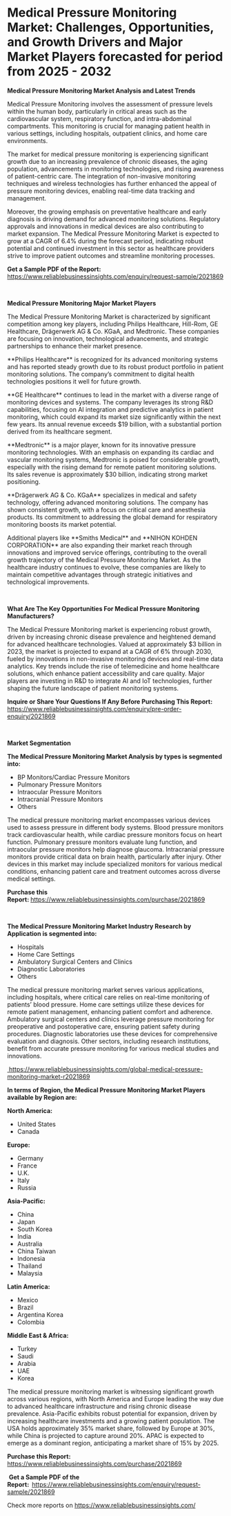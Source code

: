 <p><h1>Medical Pressure Monitoring Market: Challenges, Opportunities, and Growth Drivers and Major Market Players forecasted for period from 2025 - 2032</h1></p><p><strong>Medical Pressure Monitoring Market Analysis and Latest Trends</strong></p>
<p><p>Medical Pressure Monitoring involves the assessment of pressure levels within the human body, particularly in critical areas such as the cardiovascular system, respiratory function, and intra-abdominal compartments. This monitoring is crucial for managing patient health in various settings, including hospitals, outpatient clinics, and home care environments. </p><p>The market for medical pressure monitoring is experiencing significant growth due to an increasing prevalence of chronic diseases, the aging population, advancements in monitoring technologies, and rising awareness of patient-centric care. The integration of non-invasive monitoring techniques and wireless technologies has further enhanced the appeal of pressure monitoring devices, enabling real-time data tracking and management.</p><p>Moreover, the growing emphasis on preventative healthcare and early diagnosis is driving demand for advanced monitoring solutions. Regulatory approvals and innovations in medical devices are also contributing to market expansion. The Medical Pressure Monitoring Market is expected to grow at a CAGR of 6.4% during the forecast period, indicating robust potential and continued investment in this sector as healthcare providers strive to improve patient outcomes and streamline monitoring processes.</p></p>
<p><strong>Get a Sample PDF of the Report:&nbsp;</strong> <a href="https://www.reliablebusinessinsights.com/enquiry/request-sample/2021869?utm_campaign=3100&utm_medium=2&utm_source=Github&utm_content=ia&utm_term=29032025&utm_id=medical-pressure-monitoring">https://www.reliablebusinessinsights.com/enquiry/request-sample/2021869</a></p>
<p>&nbsp;</p>
<p><strong>Medical Pressure Monitoring Major Market Players</strong></p>
<p><p>The Medical Pressure Monitoring Market is characterized by significant competition among key players, including Philips Healthcare, Hill-Rom, GE Healthcare, Drägerwerk AG & Co. KGaA, and Medtronic. These companies are focusing on innovation, technological advancements, and strategic partnerships to enhance their market presence.</p><p>**Philips Healthcare** is recognized for its advanced monitoring systems and has reported steady growth due to its robust product portfolio in patient monitoring solutions. The company’s commitment to digital health technologies positions it well for future growth.</p><p>**GE Healthcare** continues to lead in the market with a diverse range of monitoring devices and systems. The company leverages its strong R&D capabilities, focusing on AI integration and predictive analytics in patient monitoring, which could expand its market size significantly within the next few years. Its annual revenue exceeds $19 billion, with a substantial portion derived from its healthcare segment.</p><p>**Medtronic** is a major player, known for its innovative pressure monitoring technologies. With an emphasis on expanding its cardiac and vascular monitoring systems, Medtronic is poised for considerable growth, especially with the rising demand for remote patient monitoring solutions. Its sales revenue is approximately $30 billion, indicating strong market positioning.</p><p>**Drägerwerk AG & Co. KGaA** specializes in medical and safety technology, offering advanced monitoring solutions. The company has shown consistent growth, with a focus on critical care and anesthesia products. Its commitment to addressing the global demand for respiratory monitoring boosts its market potential.</p><p>Additional players like **Smiths Medical** and **NIHON KOHDEN CORPORATION** are also expanding their market reach through innovations and improved service offerings, contributing to the overall growth trajectory of the Medical Pressure Monitoring Market. As the healthcare industry continues to evolve, these companies are likely to maintain competitive advantages through strategic initiatives and technological improvements.</p></p>
<p>&nbsp;</p>
<p><strong>What Are The Key Opportunities For Medical Pressure Monitoring Manufacturers?</strong></p>
<p><p>The Medical Pressure Monitoring market is experiencing robust growth, driven by increasing chronic disease prevalence and heightened demand for advanced healthcare technologies. Valued at approximately $3 billion in 2023, the market is projected to expand at a CAGR of 6% through 2030, fueled by innovations in non-invasive monitoring devices and real-time data analytics. Key trends include the rise of telemedicine and home healthcare solutions, which enhance patient accessibility and care quality. Major players are investing in R&D to integrate AI and IoT technologies, further shaping the future landscape of patient monitoring systems.</p></p>
<p><strong>Inquire or Share Your Questions If Any Before Purchasing This Report:</strong> <a href="https://www.reliablebusinessinsights.com/enquiry/pre-order-enquiry/2021869?utm_campaign=3100&utm_medium=2&utm_source=Github&utm_content=ia&utm_term=29032025&utm_id=medical-pressure-monitoring">https://www.reliablebusinessinsights.com/enquiry/pre-order-enquiry/2021869</a></p>
<p>&nbsp;</p>
<p><strong>Market Segmentation</strong></p>
<p><strong>The Medical Pressure Monitoring Market Analysis by types is segmented into:</strong></p>
<p><ul><li>BP Monitors/Cardiac Pressure Monitors</li><li>Pulmonary Pressure Monitors</li><li>Intraocular Pressure Monitors</li><li>Intracranial Pressure Monitors</li><li>Others</li></ul></p>
<p><p>The medical pressure monitoring market encompasses various devices used to assess pressure in different body systems. Blood pressure monitors track cardiovascular health, while cardiac pressure monitors focus on heart function. Pulmonary pressure monitors evaluate lung function, and intraocular pressure monitors help diagnose glaucoma. Intracranial pressure monitors provide critical data on brain health, particularly after injury. Other devices in this market may include specialized monitors for various medical conditions, enhancing patient care and treatment outcomes across diverse medical settings.</p></p>
<p><strong>Purchase this Report:&nbsp;</strong><a href="https://www.reliablebusinessinsights.com/purchase/2021869?utm_campaign=3100&utm_medium=2&utm_source=Github&utm_content=ia&utm_term=29032025&utm_id=medical-pressure-monitoring">https://www.reliablebusinessinsights.com/purchase/2021869</a></p>
<p>&nbsp;</p>
<p><strong>The Medical Pressure Monitoring Market Industry Research by Application is segmented into:</strong></p>
<p><ul><li>Hospitals</li><li>Home Care Settings</li><li>Ambulatory Surgical Centers and Clinics</li><li>Diagnostic Laboratories</li><li>Others</li></ul></p>
<p><p>The medical pressure monitoring market serves various applications, including hospitals, where critical care relies on real-time monitoring of patients’ blood pressure. Home care settings utilize these devices for remote patient management, enhancing patient comfort and adherence. Ambulatory surgical centers and clinics leverage pressure monitoring for preoperative and postoperative care, ensuring patient safety during procedures. Diagnostic laboratories use these devices for comprehensive evaluation and diagnosis. Other sectors, including research institutions, benefit from accurate pressure monitoring for various medical studies and innovations.</p></p>
<p><a href="https://www.reliablebusinessinsights.com/global-medical-pressure-monitoring-market-r2021869?utm_campaign=3100&utm_medium=2&utm_source=Github&utm_content=ia&utm_term=29032025&utm_id=medical-pressure-monitoring">&nbsp;https://www.reliablebusinessinsights.com/global-medical-pressure-monitoring-market-r2021869</a></p>
<p><strong>In terms of Region, the Medical Pressure Monitoring Market Players available by Region are:</strong></p>
<p>
    <p> <strong> North America: </strong>
        <ul>
            <li>United States</li>
            <li>Canada</li>
        </ul>
        </p> 
    <p> <strong> Europe: </strong>
        <ul>
            <li>Germany</li>
            <li>France</li>
            <li>U.K.</li>
            <li>Italy</li>
            <li>Russia</li>
        </ul>
        </p> 
    <p> <strong> Asia-Pacific: </strong>
        <ul>
            <li>China</li>
            <li>Japan</li>
            <li>South Korea</li>
            <li>India</li>
            <li>Australia</li>
            <li>China Taiwan</li>
            <li>Indonesia</li>
            <li>Thailand</li>
            <li>Malaysia</li>
        </ul>
        </p> 
    <p> <strong> Latin America: </strong>
        <ul>
            <li>Mexico</li>
            <li>Brazil</li>
            <li>Argentina Korea</li>
            <li>Colombia</li>
        </ul>
        </p> 
    <p> <strong> Middle East & Africa: </strong>
        <ul>
            <li>Turkey</li>
            <li>Saudi</li>
            <li>Arabia</li>
            <li>UAE</li>
            <li>Korea</li>
        </ul>
    </p>
    </p>
<p><p>The medical pressure monitoring market is witnessing significant growth across various regions, with North America and Europe leading the way due to advanced healthcare infrastructure and rising chronic disease prevalence. Asia-Pacific exhibits robust potential for expansion, driven by increasing healthcare investments and a growing patient population. The USA holds approximately 35% market share, followed by Europe at 30%, while China is projected to capture around 20%. APAC is expected to emerge as a dominant region, anticipating a market share of 15% by 2025.</p></p>
<p><strong>Purchase this Report: </strong><a href="https://www.reliablebusinessinsights.com/purchase/2021869?utm_campaign=3100&utm_medium=2&utm_source=Github&utm_content=ia&utm_term=29032025&utm_id=medical-pressure-monitoring">https://www.reliablebusinessinsights.com/purchase/2021869</a></p>
<p>&nbsp;<strong>Get a Sample PDF of the Report:&nbsp;&nbsp;</strong><a href="https://www.reliablebusinessinsights.com/enquiry/request-sample/2021869?utm_campaign=3100&utm_medium=2&utm_source=Github&utm_content=ia&utm_term=29032025&utm_id=medical-pressure-monitoring">https://www.reliablebusinessinsights.com/enquiry/request-sample/2021869</a></p>
<p><strong></strong></p>
<p>Check more reports on <a href="https://www.reliablebusinessinsights.com/?utm_campaign=3100&utm_medium=2&utm_source=Github&utm_content=ia&utm_term=29032025&utm_id=medical-pressure-monitoring">https://www.reliablebusinessinsights.com/</a></p>